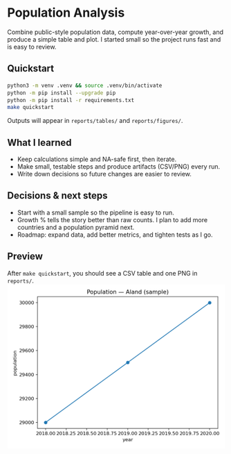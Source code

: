 # Population Analysis

Combine public-style population data, compute year-over-year growth, and produce a simple table and plot. I started small so the project runs fast and is easy to review.

## Quickstart
```bash
python3 -m venv .venv && source .venv/bin/activate
python -m pip install --upgrade pip
python -m pip install -r requirements.txt
make quickstart
```

Outputs will appear in `reports/tables/` and `reports/figures/`.

## What I learned
- Keep calculations simple and NA-safe first, then iterate.
- Make small, testable steps and produce artifacts (CSV/PNG) every run.
- Write down decisions so future changes are easier to review.

## Decisions & next steps
- Start with a small sample so the pipeline is easy to run.
- Growth % tells the story better than raw counts. I plan to add more countries and a population pyramid next.
- Roadmap: expand data, add better metrics, and tighten tests as I go.

## Preview
After `make quickstart`, you should see a CSV table and one PNG in `reports/`.
![Population — Aland (sample)](reports/figures/aland_trend.png)

